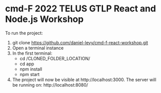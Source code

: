 # cmd-F 2022 TELUS GTLP React and Node.js Workshop

To run the project:
1. git clone https://github.com/daniel-levy/cmd-f-react-workshop.git
2. Open a terminal instance
3. In the first terminal:
     - cd /CLONED_FOLDER_LOCATION/
     - cd app
     - npm install
     - npm start
4. The project will now be visible at http://localhost:3000. The server will be running on: http://localhost:8080/